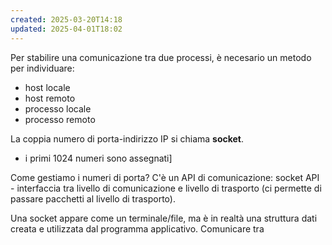 ```yaml
---
created: 2025-03-20T14:18
updated: 2025-04-01T18:02
---
```

Per stabilire una comunicazione tra due processi, è necesario un metodo per individuare:
- host locale
- host remoto
- processo locale
- processo remoto

La coppia numero di porta-indirizzo IP si chiama **socket**.


- i primi 1024 numeri sono assegnati]

Come gestiamo i numeri di porta? C'è un API di comunicazione: socket API - interfaccia tra livello di comunicazione e livello di trasporto (ci permette di passare pacchetti al livello di trasporto).

Una socket appare come un terminale/file, ma è in realtà una struttura dati creata e utilizzata dal programma applicativo. 
Comunicare tra 